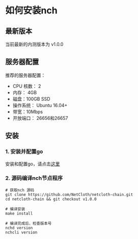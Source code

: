 # 如何安装nch

## 最新版本

当前最新的内测版本为 v1.0.0

## 服务器配置

推荐的服务器配置：

* CPU 核数： 2
* 内存： 4GB
* 磁盘：100GB SSD
* 操作系统： Ubuntu 16.04+
* 带宽：10Mbps
* 开放端口： 26656和26657

## 安装

### 1. 安装并配置go

安装和配置go，请点击[这里](../software/go-install.md)

### 2. 源码编译nch节点程序

```shell
# 获取nch 源码
git clone https://github.com/NetCloth/netcloth-chain.git
cd netcloth-chain && git checkout v1.0.0

# 编译安装
make install

# 编译完成后，检查版本号
nchd version
nchcli version
```